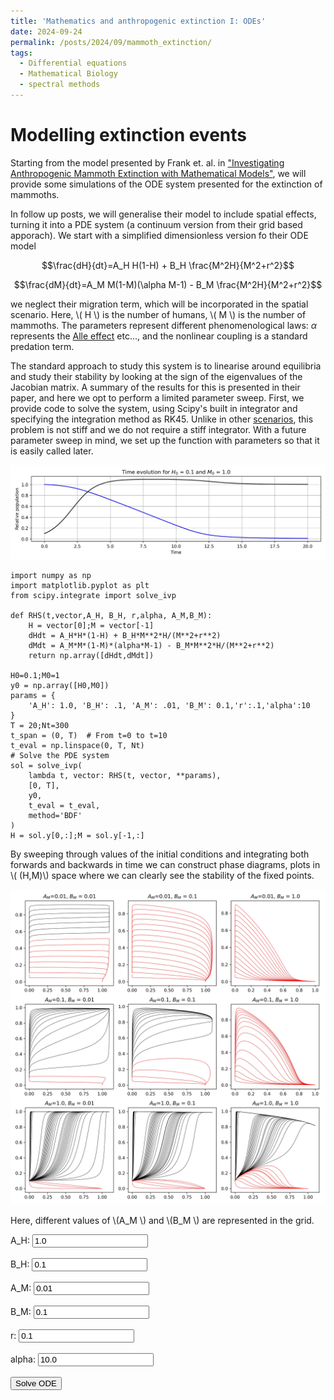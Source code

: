 ```yaml
---
title: 'Mathematics and anthropogenic extinction I: ODEs'
date: 2024-09-24
permalink: /posts/2024/09/mammoth_extinction/
tags:
  - Differential equations
  - Mathematical Biology
  - spectral methods
---
```


Modelling extinction events
======

Starting from the model presented by Frank et. al. in ["Investigating Anthropogenic Mammoth Extinction with Mathematical Models"](https://ir.library.illinoisstate.edu/spora/vol1/iss1/3/), we will provide some simulations of the ODE system presented for the extinction of mammoths. 

In follow up posts, we will generalise their model to include spatial effects, turning it into a PDE system (a continuum version from their grid based apporach). We start with a simplified dimensionless version fo their ODE model

$$\frac{dH}{dt}=A_H H(1-H) + B_H \frac{M^2H}{M^2+r^2}$$

$$\frac{dM}{dt}=A_M M(1-M)(\alpha M-1) - B_M \frac{M^2H}{M^2+r^2}$$

we neglect their migration term, which will be incorporated in the spatial scenario. Here, \\( H \\) is the number of humans, \\( M \\) is the number of mammoths. The parameters represent different phenomenological laws: $\alpha$ represents the [Alle effect](https://en.wikipedia.org/wiki/Allee_effect#Mathematical_models) etc..., and the nonlinear coupling is a standard predation term. 



The standard approach to study this system is to linearise around equilibria and study their stability by looking at the sign of the eigenvalues of the Jacobian matrix. A summary of the results for this is presented in their paper, and here we opt to perform a limited parameter sweep. First, we provide code to solve the system, using Scipy's built in integrator and specifying the integration method as RK45. Unlike in other [scenarios](https://javierchico.github.io/posts/2012/08/vorticity_eq/), this problem is not stiff and we do not require a stiff integrator. With a future parameter sweep in mind, we set up the function with parameters so that it is easily called later. 

![ODE_example!](/images/mammoth_figures/ODE_example_1.jpeg)

```
import numpy as np
import matplotlib.pyplot as plt
from scipy.integrate import solve_ivp

def RHS(t,vector,A_H, B_H, r,alpha, A_M,B_M):
    H = vector[0];M = vector[-1]
    dHdt = A_H*H*(1-H) + B_H*M**2*H/(M**2+r**2)
    dMdt = A_M*M*(1-M)*(alpha*M-1) - B_M*M**2*H/(M**2+r**2)
    return np.array([dHdt,dMdt])

H0=0.1;M0=1
y0 = np.array([H0,M0])
params = {
    'A_H': 1.0, 'B_H': .1, 'A_M': .01, 'B_M': 0.1,'r':.1,'alpha':10
}
T = 20;Nt=300
t_span = (0, T)  # From t=0 to t=10
t_eval = np.linspace(0, T, Nt)
# Solve the PDE system
sol = solve_ivp(
    lambda t, vector: RHS(t, vector, **params),
    [0, T],
    y0,
    t_eval = t_eval,
    method='BDF'
)
H = sol.y[0,:];M = sol.y[-1,:]

```

By sweeping through values of the initial conditions and integrating both forwards and backwards in time we can construct phase diagrams, plots in \\( (H,M)\\) space where we can clearly see the stability of the fixed points. 

![ODE_s](/images/mammoth_figures/extinction_phase_plots_ODEs.jpeg "test")

Here, different values of \\(A_M \\) and \\(B_M \\) are represented in the grid. 


<form action="https://jchico1.replit.app/solve" method="POST">
  <label for="A_H">A_H:</label>
  <input type="text" id="A_H" name="A_H" value="1.0"><br><br>
  <label for="B_H">B_H:</label>
  <input type="text" id="B_H" name="B_H" value="0.1"><br><br>
  <label for="A_M">A_M:</label>
  <input type="text" id="A_M" name="A_M" value="0.01"><br><br>
  <label for="B_M">B_M:</label>
  <input type="text" id="B_M" name="B_M" value="0.1"><br><br>
  <label for="r">r:</label>
  <input type="text" id="r" name="r" value="0.1"><br><br>
  <label for="alpha">alpha:</label>
  <input type="text" id="alpha" name="alpha" value="10.0"><br><br>
  
  <input type="submit" value="Solve ODE">
</form>
